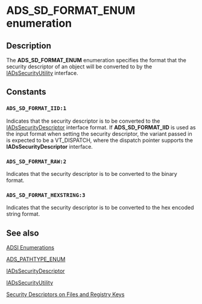 # ADS_SD_FORMAT_ENUM enumeration

## Description

The **ADS_SD_FORMAT_ENUM** enumeration specifies the format that the security descriptor of an object will be converted to by the [IADsSecurityUtility](https://learn.microsoft.com/windows/desktop/api/iads/nn-iads-iadssecurityutility) interface.

## Constants

### `ADS_SD_FORMAT_IID:1`

Indicates that the security descriptor is to be converted to the [IADsSecurityDescriptor](https://learn.microsoft.com/windows/desktop/api/iads/nn-iads-iadssecuritydescriptor) interface format. If **ADS_SD_FORMAT_IID** is used as the input format when setting the security descriptor, the variant passed in is expected to be a VT_DISPATCH, where the dispatch pointer supports the **IADsSecurityDescriptor** interface.

### `ADS_SD_FORMAT_RAW:2`

Indicates that the security descriptor is to be converted to the binary format.

### `ADS_SD_FORMAT_HEXSTRING:3`

Indicates that the security descriptor is to be converted to the hex encoded string format.

## See also

[ADSI Enumerations](https://learn.microsoft.com/windows/desktop/ADSI/adsi-enumerations)

[ADS_PATHTYPE_ENUM](https://learn.microsoft.com/windows/win32/api/iads/ne-iads-ads_pathtype_enum)

[IADsSecurityDescriptor](https://learn.microsoft.com/windows/desktop/api/iads/nn-iads-iadssecuritydescriptor)

[IADsSecurityUtility](https://learn.microsoft.com/windows/desktop/api/iads/nn-iads-iadssecurityutility)

[Security Descriptors on Files and Registry Keys](https://learn.microsoft.com/windows/desktop/ADSI/security-descriptors-on-files-and-registry-keys)